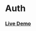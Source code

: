 # Auth
 
<h3><a href='http://siddharth99.pythonanywhere.com' target='_blank'> Live Demo</a> </h3> 


